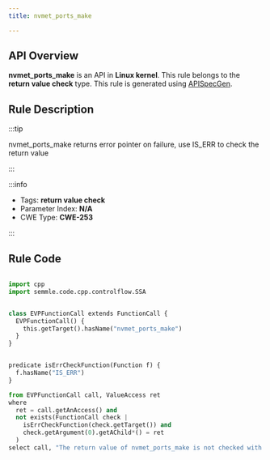 ```yaml
---
title: nvmet_ports_make

---
```



## API Overview
**nvmet_ports_make** is an API in **Linux kernel**. This rule belongs to the **return value check** type. This rule is generated using [APISpecGen](../../tools/APISpecGen).
## Rule Description

:::tip

nvmet_ports_make returns error pointer on failure, use IS_ERR to check the return value

:::

:::info

- Tags: **return value check**
- Parameter Index: **N/A**
- CWE Type: **CWE-253**

:::

## Rule Code
```python

import cpp
import semmle.code.cpp.controlflow.SSA


class EVPFunctionCall extends FunctionCall {
  EVPFunctionCall() {
    this.getTarget().hasName("nvmet_ports_make")
  }
}


predicate isErrCheckFunction(Function f) {
  f.hasName("IS_ERR") 
}

from EVPFunctionCall call, ValueAccess ret
where
  ret = call.getAnAccess() and
  not exists(FunctionCall check |
    isErrCheckFunction(check.getTarget()) and
    check.getArgument(0).getAChild*() = ret
  )
select call, "The return value of nvmet_ports_make is not checked with IS_ERR."
    
```